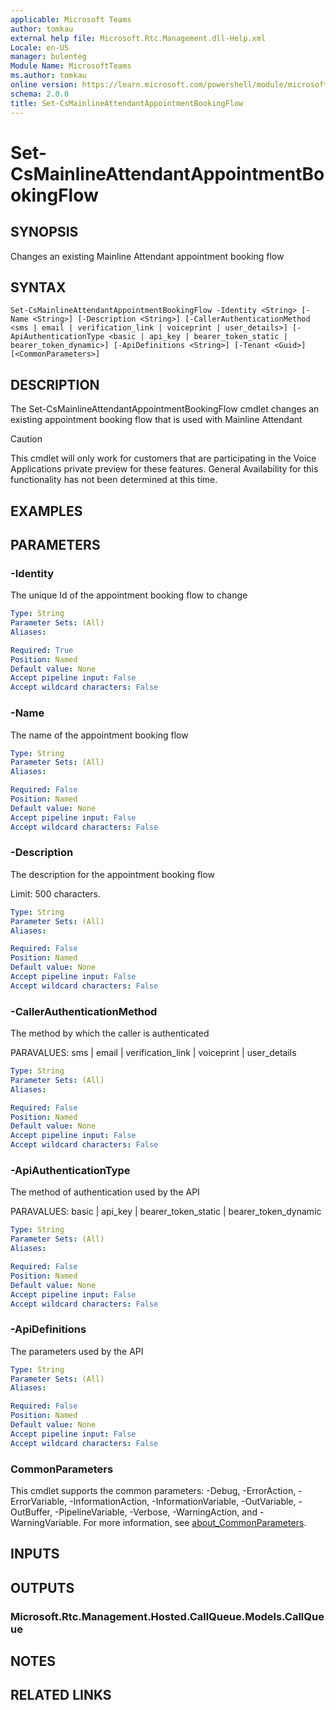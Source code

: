 ```yaml
---
applicable: Microsoft Teams
author: tomkau
external help file: Microsoft.Rtc.Management.dll-Help.xml
Locale: en-US
manager: bulenteg
Module Name: MicrosoftTeams
ms.author: tomkau
online version: https://learn.microsoft.com/powershell/module/microsoftteams/set-csmainlineattendantappointmentbookingflow
schema: 2.0.0
title: Set-CsMainlineAttendantAppointmentBookingFlow
---
```


# Set-CsMainlineAttendantAppointmentBookingFlow

## SYNOPSIS
Changes an existing Mainline Attendant appointment booking flow

## SYNTAX

```
Set-CsMainlineAttendantAppointmentBookingFlow -Identity <String> [-Name <String>] [-Description <String>] [-CallerAuthenticationMethod <sms | email | verification_link | voiceprint | user_details>] [-ApiAuthenticationType <basic | api_key | bearer_token_static | bearer_token_dynamic>] [-ApiDefinitions <String>] [-Tenant <Guid>] [<CommonParameters>]
```

## DESCRIPTION
The Set-CsMainlineAttendantAppointmentBookingFlow cmdlet changes an existing appointment booking flow that is used with Mainline Attendant

> [!CAUTION]
> This cmdlet will only work for customers that are participating in the Voice Applications private preview for these features. General Availability for this functionality has not been determined at this time.

## EXAMPLES


## PARAMETERS

### -Identity
The unique Id of the appointment booking flow to change

```yaml
Type: String
Parameter Sets: (All)
Aliases:

Required: True
Position: Named
Default value: None
Accept pipeline input: False
Accept wildcard characters: False
```

### -Name
The name of the appointment booking flow

```yaml
Type: String
Parameter Sets: (All)
Aliases:

Required: False
Position: Named
Default value: None
Accept pipeline input: False
Accept wildcard characters: False
```

### -Description
The description for the appointment booking flow

Limit: 500 characters. 

```yaml
Type: String
Parameter Sets: (All)
Aliases:

Required: False
Position: Named
Default value: None
Accept pipeline input: False
Accept wildcard characters: False
```

###  -CallerAuthenticationMethod
The method by which the caller is authenticated

PARAVALUES: sms | email | verification_link | voiceprint | user_details

```yaml
Type: String
Parameter Sets: (All)
Aliases:

Required: False
Position: Named
Default value: None
Accept pipeline input: False
Accept wildcard characters: False
```

###  -ApiAuthenticationType
The method of authentication used by the API

PARAVALUES: basic | api_key | bearer_token_static | bearer_token_dynamic

```yaml
Type: String
Parameter Sets: (All)
Aliases:

Required: False
Position: Named
Default value: None
Accept pipeline input: False
Accept wildcard characters: False
```

###  -ApiDefinitions
The parameters used by the API

```yaml
Type: String
Parameter Sets: (All)
Aliases:

Required: False
Position: Named
Default value: None
Accept pipeline input: False
Accept wildcard characters: False
```

### CommonParameters
This cmdlet supports the common parameters: -Debug, -ErrorAction, -ErrorVariable, -InformationAction, -InformationVariable, -OutVariable, -OutBuffer, -PipelineVariable, -Verbose, -WarningAction, and -WarningVariable. For more information, see [about_CommonParameters](https://go.microsoft.com/fwlink/?LinkID=113216).

## INPUTS

## OUTPUTS

### Microsoft.Rtc.Management.Hosted.CallQueue.Models.CallQueue

## NOTES

## RELATED LINKS


